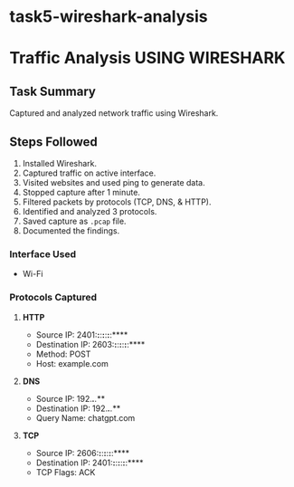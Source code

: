 # task5-wireshark-analysis
# Traffic Analysis USING WIRESHARK

## Task Summary
Captured and analyzed network traffic using Wireshark.


## Steps Followed
1. Installed Wireshark.
2. Captured traffic on active interface.
3. Visited websites and used ping to generate data.
4. Stopped capture after 1 minute.
5. Filtered packets by protocols (TCP, DNS, & HTTP).
6. Identified and analyzed 3 protocols.
7. Saved capture as `.pcap` file.
8. Documented the findings.

### Interface Used
- Wi-Fi

### Protocols Captured
1. **HTTP**
   - Source IP: 2401:****:****:****:****:****:****:****
   - Destination IP: 2603:****:****:****:****:****:****:****
   - Method: POST
   - Host: example.com

2. **DNS**
   - Source IP: 192.***.**.***
   - Destination IP: 192.***.**.***
   - Query Name: chatgpt.com

3. **TCP**
   - Source IP: 2606:****:****:****:****:****:****:****
   - Destination IP: 2401:****:****:****:****:****:****:****
   - TCP Flags: ACK
  

